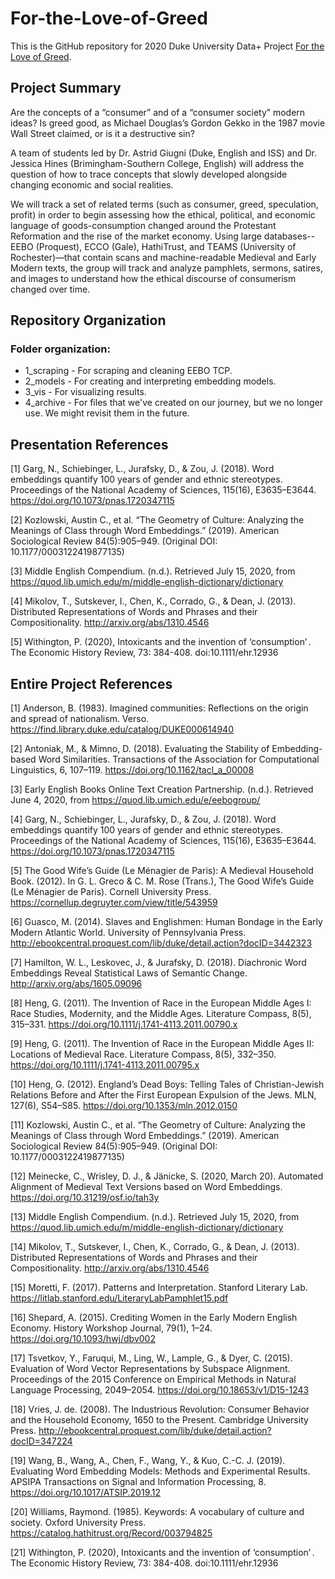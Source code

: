# For-the-Love-of-Greed

This is the GitHub repository for 2020 Duke University Data+ Project [For the Love of Greed](https://bigdata.duke.edu/projects/love-greed-tracing-early-history-consumer-culture).

## Project Summary

Are the concepts of a “consumer” and of a “consumer society” modern ideas? Is greed good, as Michael Douglas’s Gordon Gekko in the 1987 movie Wall Street claimed, or is it a destructive sin?

A team of students led by Dr. Astrid Giugni (Duke, English and ISS) and Dr. Jessica Hines (Brimingham-Southern College, English) will address the question of how to trace concepts that slowly developed alongside changing economic and social realities.

We will track a set of related terms (such as consumer, greed, speculation, profit) in order to begin assessing how the ethical, political, and economic language of goods-consumption changed around the Protestant Reformation and the rise of the market economy. Using large databases-- EEBO (Proquest), ECCO (Gale), HathiTrust, and TEAMS (University of Rochester)—that contain scans and machine-readable Medieval and Early Modern texts, the group will track and analyze pamphlets, sermons, satires, and images to understand how the ethical discourse of consumerism changed over time.  

## Repository Organization
### Folder organization:
- 1_scraping - For scraping and cleaning EEBO TCP. 
- 2_models - For creating and interpreting embedding models.
- 3_vis - For visualizing results.
- 4_archive - For files that we've created on our journey, but we no longer use. We might revisit them in the future. 

## Presentation References

[1] Garg, N., Schiebinger, L., Jurafsky, D., & Zou, J. (2018). Word embeddings quantify 100 years of gender and ethnic stereotypes. Proceedings of the National Academy of Sciences, 115(16), E3635–E3644. https://doi.org/10.1073/pnas.1720347115

[2] Kozlowski, Austin C., et al. “The Geometry of Culture: Analyzing the Meanings of Class through Word Embeddings.” (2019). American Sociological Review 84(5):905–949. (Original DOI: 10.1177/0003122419877135)

[3] Middle English Compendium. (n.d.). Retrieved July 15, 2020, from https://quod.lib.umich.edu/m/middle-english-dictionary/dictionary

[4] Mikolov, T., Sutskever, I., Chen, K., Corrado, G., & Dean, J. (2013). Distributed Representations of Words and Phrases and their Compositionality. http://arxiv.org/abs/1310.4546

[5] Withington, P. (2020), Intoxicants and the invention of ‘consumption’ . The Economic History Review, 73: 384-408. doi:10.1111/ehr.12936

## Entire Project References

[1] Anderson, B. (1983). Imagined communities: Reflections on the origin and spread of nationalism. Verso. https://find.library.duke.edu/catalog/DUKE000614940

[2] Antoniak, M., & Mimno, D. (2018). Evaluating the Stability of Embedding-based Word Similarities. Transactions of the Association for Computational Linguistics, 6, 107–119. https://doi.org/10.1162/tacl_a_00008

[3] Early English Books Online Text Creation Partnership. (n.d.). Retrieved June 4, 2020, from https://quod.lib.umich.edu/e/eebogroup/

[4] Garg, N., Schiebinger, L., Jurafsky, D., & Zou, J. (2018). Word embeddings quantify 100 years of gender and ethnic stereotypes. Proceedings of the National Academy of Sciences, 115(16), E3635–E3644. https://doi.org/10.1073/pnas.1720347115

[5] The Good Wife’s Guide (Le Ménagier de Paris): A Medieval Household Book. (2012). In G. L. Greco & C. M. Rose (Trans.), The Good Wife’s Guide (Le Ménagier de Paris). Cornell University Press. https://cornellup.degruyter.com/view/title/543959

[6] Guasco, M. (2014). Slaves and Englishmen: Human Bondage in the Early Modern Atlantic World. University of Pennsylvania Press. http://ebookcentral.proquest.com/lib/duke/detail.action?docID=3442323

[7] Hamilton, W. L., Leskovec, J., & Jurafsky, D. (2018). Diachronic Word Embeddings Reveal Statistical Laws of Semantic Change. http://arxiv.org/abs/1605.09096

[8] Heng, G. (2011). The Invention of Race in the European Middle Ages I: Race Studies, Modernity, and the Middle Ages. Literature Compass, 8(5), 315–331. https://doi.org/10.1111/j.1741-4113.2011.00790.x

[9] Heng, G. (2011). The Invention of Race in the European Middle Ages II: Locations of Medieval Race. Literature Compass, 8(5), 332–350. https://doi.org/10.1111/j.1741-4113.2011.00795.x

[10] Heng, G. (2012). England’s Dead Boys: Telling Tales of Christian-Jewish Relations Before and After the First European Expulsion of the Jews. MLN, 127(6), S54–S85. https://doi.org/10.1353/mln.2012.0150

[11] Kozlowski, Austin C., et al. “The Geometry of Culture: Analyzing the Meanings of Class through Word Embeddings.” (2019). American Sociological Review 84(5):905–949. (Original DOI: 10.1177/0003122419877135)

[12] Meinecke, C., Wrisley, D. J., & Jänicke, S. (2020, March 20). Automated Alignment of Medieval Text Versions based on Word Embeddings. https://doi.org/10.31219/osf.io/tah3y

[13] Middle English Compendium. (n.d.). Retrieved July 15, 2020, from https://quod.lib.umich.edu/m/middle-english-dictionary/dictionary

[14] Mikolov, T., Sutskever, I., Chen, K., Corrado, G., & Dean, J. (2013). Distributed Representations of Words and Phrases and their Compositionality. http://arxiv.org/abs/1310.4546

[15] Moretti, F. (2017). Patterns and Interpretation. Stanford Literary Lab. https://litlab.stanford.edu/LiteraryLabPamphlet15.pdf

[16] Shepard, A. (2015). Crediting Women in the Early Modern English Economy. History Workshop Journal, 79(1), 1–24. https://doi.org/10.1093/hwj/dbv002

[17] Tsvetkov, Y., Faruqui, M., Ling, W., Lample, G., & Dyer, C. (2015). Evaluation of Word Vector Representations by Subspace Alignment. Proceedings of the 2015 Conference on Empirical Methods in Natural Language Processing, 2049–2054. https://doi.org/10.18653/v1/D15-1243

[18] Vries, J. de. (2008). The Industrious Revolution: Consumer Behavior and the Household Economy, 1650 to the Present. Cambridge University Press. http://ebookcentral.proquest.com/lib/duke/detail.action?docID=347224

[19] Wang, B., Wang, A., Chen, F., Wang, Y., & Kuo, C.-C. J. (2019). Evaluating Word Embedding Models: Methods and Experimental Results. APSIPA Transactions on Signal and Information Processing, 8. https://doi.org/10.1017/ATSIP.2019.12

[20] Williams, Raymond. (1985). Keywords: A vocabulary of culture and society. Oxford University Press. https://catalog.hathitrust.org/Record/003794825

[21] Withington, P. (2020), Intoxicants and the invention of ‘consumption’ . The Economic History Review, 73: 384-408. doi:10.1111/ehr.12936
